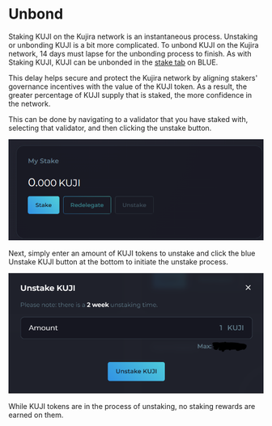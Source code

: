 # Unbond

Staking KUJI on the Kujira network is an instantaneous process. Unstaking or unbonding KUJI is a bit more complicated. To unbond KUJI on the Kujira network, 14 days must lapse for the unbonding process to finish. As with Staking KUJI, KUJI can be unbonded in the [stake tab](../../dapps-and-infrastructure/blue/stake.md) on BLUE.&#x20;

This delay helps secure and protect the Kujira network by aligning stakers' governance incentives with the value of the KUJI token. As a result, the greater percentage of KUJI supply that is staked, the more confidence in the network.

This can be done by navigating to a validator that you have staked with, selecting that validator, and then clicking the unstake button.

&#x20;![](<../../.gitbook/assets/image (4) (1).png>)

Next, simply enter an amount of KUJI tokens to unstake and click the blue Unstake KUJI button at the bottom to initiate the unstake process.&#x20;

&#x20; ![](<../../.gitbook/assets/image (9).png>)

While KUJI tokens are in the process of unstaking, no staking rewards are earned on them.&#x20;
